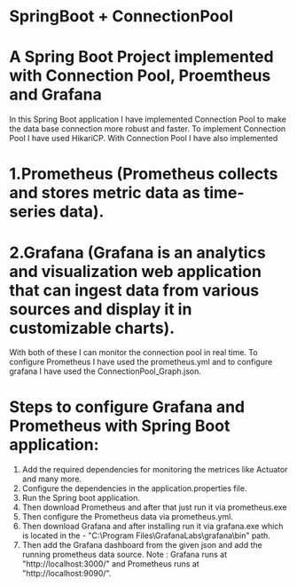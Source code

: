# SpringBoot + ConnectionPool
# A Spring Boot Project implemented with Connection Pool, Proemtheus and Grafana
In this Spring Boot application I have implemented Connection Pool to make the data base connection more robust and faster. To implement Connection Pool I have used HikariCP.
With Connection Pool I have also implemented 
# 1.Prometheus (Prometheus collects and stores metric data as time-series data).
# 2.Grafana (Grafana is an analytics and visualization web application that can ingest data from various sources and display it in customizable charts).
With both of these I can monitor the connection pool in real time.
To configure Prometheus I have used the prometheus.yml and to configure grafana I have used the ConnectionPool_Graph.json.
# Steps to configure Grafana and Prometheus with Spring Boot application:
1. Add the required dependencies for monitoring the metrices like Actuator and many more.
2. Configure the dependencies in the application.properties file.
3. Run the Spring boot application.
4. Then download Prometheus and after that just run it via prometheus.exe
5. Then configure the Prometheus data via prometheus.yml.
6. Then download Grafana and after installing run it via grafana.exe which is located in the - "C:\Program Files\GrafanaLabs\grafana\bin" path.
7. Then add the Grafana dashboard from the given json and add the running prometheus data source.
Note : Grafana runs at "http://localhost:3000/" and Prometheus runs at "http://localhost:9090/".
   



